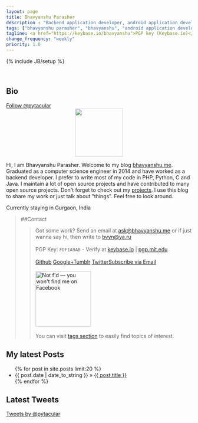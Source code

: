 ```yaml
---
layout: page
title: Bhavyanshu Parasher
description : "Backend application developer, android application developer, python and php application developer."
tags: ["bhavyanshu parasher", "bhavyanshu", "android application developer","backend application developer"]
tagline: <a href="https://keybase.io/bhavyanshu">PGP key (Keybase.io)</a>
change_frequency: "weekly"
priority: 1.0
---
```

{% include JB/setup %}
<!--<div class="myimg" style="float:none;">  
<span class="g-person" data-href="//plus.google.com/112306240164215805986" data-theme="dark" data-layout="landscape" data-rel="author"></span>
</div>-->
<br>

<h2>Bio</h2> <a href="https://twitter.com/pytacular" class="twitter-follow-button" data-show-count="true" data-size="large" data-lang="en">Follow @pytacular</a>
<link href="https://plus.google.com/112306240164215805986" rel="publisher" />
<!--<div class="g-person" data-href="https://plus.google.com/112306240164215805986" data-theme="dark" data-layout="landscape" data-width="273" data-rel="author"></div>-->

<div itemscope itemtype="http://data-vocabulary.org/Person" class="row" style="">
 <div class="col-sm-2" style="text-align:center;">
    <img itemprop="image" class="myimg" style="display: block;float:none;height:130px;width:130px;margin:0px auto;" src="https://avatars0.githubusercontent.com/u/3829459" />
 </div>

 <div class="col-md-9">
   <p>Hi, I am <span itemprop="name">Bhavyanshu Parasher</span>.
   Welcome to my blog
   <a href="http://bhavyanshu.me" itemprop="url">bhavyanshu.me</a>.
   Graduated as a <span itemprop="title">computer science engineer</span> in 2014 and have worked as a backend developer. I prefer to write most of my code in PHP, Python, C and Java. I maintain a lot of open source projects and have contributed to many open source projects. Don't forget to check out my <a href="https://bhavyanshu.me/projects.html">projects</a>.
   I use this blog to share my work or just talk about "things". Feel free to look around.<br>

  Currently staying in
  <span itemprop="address" itemscope
    itemtype="http://data-vocabulary.org/Address">
    <span itemprop="locality">Gurgaon</span>, 
    <span itemprop="region">India</span> 
  </span></p>
 </div>
</div>

>##Contact
>> Got some work? Send an email at <ask@bhavyanshu.me>  or if just wanna say hi, then write to <bvyn@ya.ru>         
>> <br> PGP Key: `FDF1A9AB` - Verify at <a target="_blank" href="https://keybase.io/bhavyanshu">keybase.io</a> | <a href="https://pgp.mit.edu/pks/lookup?op=vindex&fingerprint=on&search=0xCD1967F4FDF1A9AB" target="_blank">pgp.mit.edu</a> <br>              
>> <a href="https://github.com/{{ site.author.github }}" class="zocial github icon" target="_blank"><span class="hidden-desktop">Github</span></a>
>> <a href="https://plus.google.com/112306240164215805986" rel="author" class="zocial googleplus icon" target="_blank"><span class="hidden-desktop">Google+</span></a><a href="http://pytacular.tumblr.com" class="zocial tumblr icon" target="_blank"><span class="hidden-desktop">Tumblr</span></a>
>><a href="https://twitter.com/pytacular" class="zocial twitter icon" target="_blank"><span class="hidden-desktop">Twitter</span></a><a href="http://bhavyanshu.me/subscribe.html" class="zocial rss icon" target="_blank"><span class="hidden-desktop">Subscribe via Email</span></a>          
>> <br><a href="http://www.fsf.org/fb"><img style="width:150px;height:auto;" src="https://static.fsf.org/nosvn/no-facebook-me.png" alt="Not f'd — you won't find me on Facebook" /></a><br>
>> <br>
>> You can visit [tags section](/tags.html) to easily find topics of interest.

<div class="row-fluid">
<!-- Latest Post Div -->
<div class="col-md-8 latest_posts">
<h2>My latest Posts</h2>
<ul class="posts">
  {% for post in site.posts limit:20 %}
    <li><span>{{ post.date | date_to_string }}</span> &raquo; <a href="{{ BASE_PATH }}{{ post.url }}">{{ post.title }}</a></li>
  {% endfor %}
</ul>
</div>
<!-- End of Latest Post Div -->
<!-- twitter div -->
<div class="col-md-4">
<h2>Latest Tweets</h2>
<a class="twitter-timeline" height="500" href="https://twitter.com/pytacular" data-widget-id="388676082561318912">Tweets by @pytacular</a>
</div>
<!-- End of twitter div -->					
</div>
<!-- 
<div class="grid_double_2" style="width:auto;margin-top:5px;position:relative;">
<div id="github_parent" class="rssDiv" style="float:left; margin-top:30px;">
<h2>My Github Activity</h2> 
<div id="divRss"></div> 
</div>
</div>
-->
